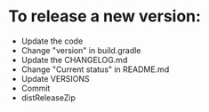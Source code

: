 # To release a new version:
  - Update the code
  - Change "version" in build.gradle
  - Update the CHANGELOG.md
  - Change "Current status" in README.md
  - Update VERSIONS
  - Commit
  - distReleaseZip